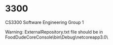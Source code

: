 # 3300
CS3300 Software Engineering Group 1

Warning: ExternalRepository.txt file should be in FoodDudeCoreConsole\bin\Debug\netcoreapp3.0\
